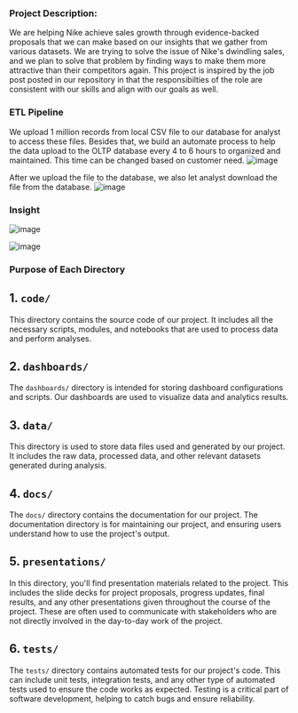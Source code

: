 ### Project Description:

We are helping Nike achieve sales growth through evidence-backed proposals that we can make based on our insights that we gather from various datasets. We are trying to solve the issue of Nike's dwindling sales, and we plan to solve that problem by finding ways to make them more attractive than their competitors again. This project is inspired by the job post posted in our repository in that the responsibilties of the role are consistent with our skills and align with our goals as well. 


### ETL Pipeline
We upload 1 million records from local CSV file to our database for analyst to access these files. Besides that, we build an automate process to help the data upload to the OLTP database every 4 to 6 hours to organized and maintained. This time can be changed based on customer need.
![image](https://github.com/user-attachments/assets/68560dc4-9f52-4459-ad24-8127d8c766b1)

After we upload the file to the database, we also let analyst download the file from the database. 
![image](https://github.com/user-attachments/assets/b878ea4f-5d27-4278-a478-2b1adc85cea3)


### Insight
![image](https://github.com/user-attachments/assets/291632b4-89aa-4daa-8880-3cd4eff1e34f)

![image](https://github.com/user-attachments/assets/a52be99a-7b72-4d02-889f-d7a962796c50)


### Purpose of Each Directory

## 1. `code/`
This directory contains the source code of our project. It includes all the necessary scripts, modules, and notebooks that are used to process data and perform analyses.

## 2. `dashboards/`
The `dashboards/` directory is intended for storing dashboard configurations and scripts. Our dashboards are used to visualize data and analytics results.

## 3. `data/`
This directory is used to store data files used and generated by our project. It includes the raw data, processed data, and other relevant datasets generated during analysis.

## 4. `docs/`
The `docs/` directory contains the documentation for our project. The documentation directory is for maintaining our project, and ensuring users understand how to use the project's output.

## 5. `presentations/`
In this directory, you'll find presentation materials related to the project. This includes the slide decks for project proposals, progress updates, final results, and any other presentations given throughout the course of the project. These are often used to communicate with stakeholders who are not directly involved in the day-to-day work of the project.

## 6. `tests/`
The `tests/` directory contains automated tests for our project's code. This can include unit tests, integration tests, and any other type of automated tests used to ensure the code works as expected. Testing is a critical part of software development, helping to catch bugs and ensure reliability.





